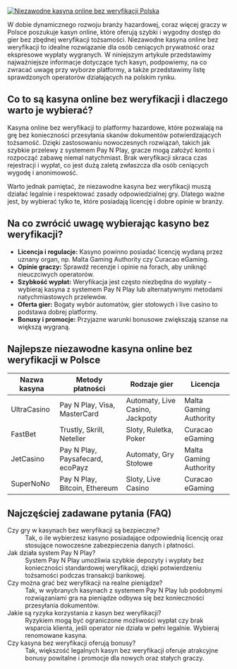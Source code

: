 [![Niezawodne kasyna online bez weryfikacji Polska](https://123-caf.pages.dev/gitsignup.png)](https://vrmoo.ru/Bt82HjjY)

<p>W dobie dynamicznego rozwoju branży hazardowej, coraz więcej graczy w Polsce poszukuje kasyn online, które oferują szybki i wygodny dostęp do gier bez zbędnej weryfikacji tożsamości. Niezawodne kasyna online bez weryfikacji to idealne rozwiązanie dla osób ceniących prywatność oraz ekspresowe wypłaty wygranych. W niniejszym artykule przedstawimy najważniejsze informacje dotyczące tych kasyn, podpowiemy, na co zwracać uwagę przy wyborze platformy, a także przedstawimy listę sprawdzonych operatorów działających na polskim rynku.</p>  <h2>Co to są kasyna online bez weryfikacji i dlaczego warto je wybierać?</h2> <p>Kasyna online bez weryfikacji to platformy hazardowe, które pozwalają na grę bez konieczności przesyłania skanów dokumentów potwierdzających tożsamość. Dzięki zastosowaniu nowoczesnych rozwiązań, takich jak szybkie przelewy z systemem Pay N Play, gracze mogą założyć konto i rozpocząć zabawę niemal natychmiast. Brak weryfikacji skraca czas rejestracji i wypłat, co jest dużą zaletą zwłaszcza dla osób ceniących wygodę i anonimowość.</p> <p>Warto jednak pamiętać, że niezawodne kasyna bez weryfikacji muszą działać legalnie i respektować zasady odpowiedzialnej gry. Dlatego ważne jest, by wybierać tylko te, które posiadają licencję i dobre opinie w branży.</p>  <h2>Na co zwrócić uwagę wybierając kasyno bez weryfikacji?</h2> <ul> <li><strong>Licencja i regulacje:</strong> Kasyno powinno posiadać licencję wydaną przez uznany organ, np. Malta Gaming Authority czy Curacao eGaming.</li> <li><strong>Opinie graczy:</strong> Sprawdź recenzje i opinie na forach, aby uniknąć nieuczciwych operatorów.</li> <li><strong>Szybkość wypłat:</strong> Weryfikacja jest często niezbędna do wypłaty – wybieraj kasyna z systemem Pay N Play lub alternatywnymi metodami natychmiastowych przelewów.</li> <li><strong>Oferta gier:</strong> Bogaty wybór automatów, gier stołowych i live casino to podstawa dobrej platformy.</li> <li><strong>Bonusy i promocje:</strong> Przyjazne warunki bonusowe zwiększają szanse na większą wygraną.</li> </ul>  <h2>Najlepsze niezawodne kasyna online bez weryfikacji w Polsce</h2> <table> <thead> <tr> <th>Nazwa kasyna</th> <th>Metody płatności</th> <th>Rodzaje gier</th> <th>Licencja</th> </tr> </thead> <tbody> <tr> <td>UltraCasino</td> <td>Pay N Play, Visa, MasterCard</td> <td>Automaty, Live Casino, Jackpoty</td> <td>Malta Gaming Authority</td> </tr> <tr> <td>FastBet</td> <td>Trustly, Skrill, Neteller</td> <td>Sloty, Ruletka, Poker</td> <td>Curacao eGaming</td> </tr> <tr> <td>JetCasino</td> <td>Pay N Play, Paysafecard, ecoPayz</td> <td>Automaty, Gry Stołowe</td> <td>Malta Gaming Authority</td> </tr> <tr> <td>SuperNoNo</td> <td>Pay N Play, Bitcoin, Ethereum</td> <td>Sloty, Live Casino</td> <td>Curacao eGaming</td> </tr> </tbody> </table>  <h2>Najczęściej zadawane pytania (FAQ)</h2> <dl> <dt>Czy gry w kasynach bez weryfikacji są bezpieczne?</dt> <dd>Tak, o ile wybierzesz kasyno posiadające odpowiednią licencję oraz stosujące nowoczesne zabezpieczenia danych i płatności.</dd> <dt>Jak działa system Pay N Play?</dt> <dd>System Pay N Play umożliwia szybkie depozyty i wypłaty bez konieczności standardowej weryfikacji, dzięki potwierdzeniu tożsamości podczas transakcji bankowej.</dd> <dt>Czy można grać bez weryfikacji na realne pieniądze?</dt> <dd>Tak, w wybranych kasynach z systemem Pay N Play lub podobnymi rozwiązaniami gra na pieniądze odbywa się bez konieczności przesyłania dokumentów.</dd> <dt>Jakie są ryzyka korzystania z kasyn bez weryfikacji?</dt> <dd>Ryzykiem mogą być ograniczone możliwości wypłat czy brak wsparcia klienta, jeśli operator nie działa w pełni legalnie. Wybieraj renomowane kasyna.</dd> <dt>Czy kasyna bez weryfikacji oferują bonusy?</dt> <dd>Tak, większość legalnych kasyn bez weryfikacji oferuje atrakcyjne bonusy powitalne i promocje dla nowych oraz stałych graczy.</dd> </dl>
